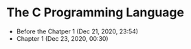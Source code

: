 # The C Programming Language
- Before the Chatper 1 (Dec 21, 2020, 23:54)
- Chapter 1 (Dec 23, 2020, 00:30)
